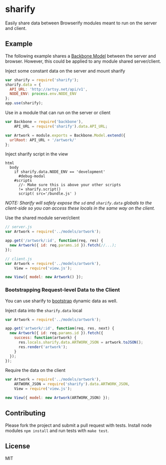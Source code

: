 # sharify

Easily share data between Browserify modules meant to run on the server and client.

## Example

The following example shares a [Backbone Model](http://backbonejs.org/) between the server and browser. However, this could be applied to any module shared server/client.

Inject some constant data on the server and mount sharify

````javascript
var sharify = require('sharify');
sharify.data = {
  API_URL: 'http://artsy.net/api/v1',
  NODE_ENV: process.env.NODE_ENV
};
app.use(sharify);
````

Use in a module that can run on the server or client

````javascript
var Backbone = require('backbone'),
    API_URL = require('sharify').data.API_URL;

var Artwork = module.exports = Backbone.Model.extend({
  urlRoot: API_URL + '/artwork/'
};
````

Inject sharify script in the view

````jade
html
  body
    if sharify.data.NODE_ENV == 'development'
      #debug-modal
    #scripts
      //- Make sure this is above your other scripts
      != sharify.script()
      script( src='/bundle.js' )
````

_NOTE: Sharify will safely expose the `sd` and `sharify.data` globals to the client-side so you can access these locals in the same way on the client._

Use the shared module server/client

````javascript
// server.js
var Artwork = require('../models/artwork');

app.get('/artwork/:id', function(req, res) {
  new Artwork({ id: req.params.id }).fetch(//...);
});
````

````javascript
// client.js
var Artwork = require('../models/artwork'),
    View = require('view.js');

new View({ model: new Artwork() });
````

### Bootstrapping Request-level Data to the Client

You can use sharify to [bootstrap](http://backbonejs.org/#FAQ-bootstrap) dynamic data as well.

Inject data into the `sharify.data` local

````javascript
var Artwork = require('../models/artwork');

app.get('artwork/:id', function(req, res, next) {
  new Artwork({ id: req.params.id }).fetch({
    success: function(artwork) {
      res.locals.sharify.data.ARTWORK_JSON = artwork.toJSON();
      res.render('artwork');
    }
  });
});
````

Require the data on the client

````javascript
var Artwork = require('../models/artwork'),
    ARTWORK_JSON = require('sharify').data.ARTWORK_JSON,
    View = require('view.js');

new View({ model: new Artwork(ARTWORK_JSON) });
````

## Contributing

Please fork the project and submit a pull request with tests. Install node modules `npm install` and run tests with `make test`.

## License

MIT
